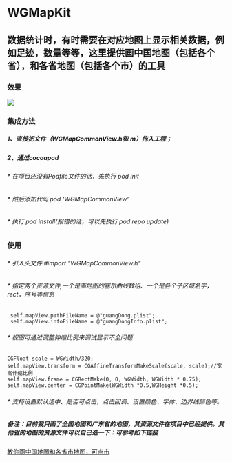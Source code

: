 # WGMapKit
## 数据统计时，有时需要在对应地图上显示相关数据，例如足迹，数量等等，这里提供画中国地图（包括各个省），和各省地图（包括各个市）的工具

### 效果

![](https://github.com/wanggang1128/WGMapKit/raw/master/WGMap/demo.gif)

### 集成方法

##### 1、直接把文件（WGMapCommonView.h和.m）拖入工程；
##### 2、通过cocoapod

###### * 在项目还没有Podfile文件的话，先执行 pod init
###### * 然后添加代码 pod 'WGMapCommonView‘
###### * 执行 pod install(报错的话，可以先执行 pod repo update)

### 使用

###### * 引入头文件 #import "WGMapCommonView.h"
###### * 指定两个资源文件,一个是画地图的塞尔曲线数组、一个是各个子区域名字，rect，序号等信息
```
 self.mapView.pathFileName = @"guangDong.plist";
 self.mapView.infoFileName = @"guangDongInfo.plist";
```
###### * 视图可通过调整伸缩比例来调试显示不全问题
```
CGFloat scale = WGWidth/320;
self.mapView.transform = CGAffineTransformMakeScale(scale, scale);//宽高伸缩比例
self.mapView.frame = CGRectMake(0, 0, WGWidth, WGWidth * 0.75);
self.mapView.center = CGPointMake(WGWidth *0.5,WGHeight *0.5);
```
###### * 支持设置默认选中、是否可点击，点击回调、设置颜色、字体、边界线颜色等。

##### 备注：目前我只画了全国地图和广东省的地图，其资源文件在项目中已经提供。其他省的地图的资源文件可以自己造一下：可参考如下链接
[教你画中国地图和各省市地图，可点击](https://www.jianshu.com/p/bdfd89000025)
